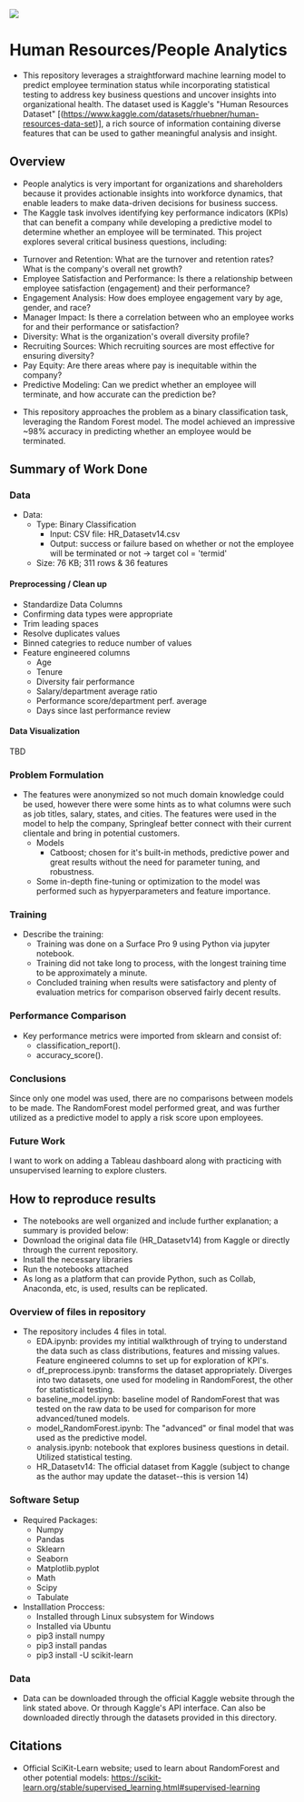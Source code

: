![](UTA-DataScience-Logo.png)

# Human Resources/People Analytics 

* This repository leverages a straightforward machine learning model to predict employee termination status while incorporating statistical testing to address key business questions and uncover insights into organizational health.
The dataset used is Kaggle's "Human Resources Dataset" [(https://www.kaggle.com/datasets/rhuebner/human-resources-data-set)], a rich source of information containing diverse features that can be used to gather meaningful analysis and insight.

## Overview

* People analytics is very important for organizations and shareholders because it provides actionable insights into workforce dynamics, that enable leaders to make data-driven decisions for business success.
* The Kaggle task involves identifying key performance indicators (KPIs) that can benefit a company while developing a predictive model to determine whether an employee will be terminated. This project explores several critical business questions, including:

- Turnover and Retention: What are the turnover and retention rates? What is the company's overall net growth?
- Employee Satisfaction and Performance: Is there a relationship between employee satisfaction (engagement) and their performance?
- Engagement Analysis: How does employee engagement vary by age, gender, and race?
- Manager Impact: Is there a correlation between who an employee works for and their performance or satisfaction?
- Diversity: What is the organization's overall diversity profile?
- Recruiting Sources: Which recruiting sources are most effective for ensuring diversity?
- Pay Equity: Are there areas where pay is inequitable within the company?
- Predictive Modeling: Can we predict whether an employee will terminate, and how accurate can the prediction be?
  
* This repository approaches the problem as a binary classification task, leveraging the Random Forest model. The model achieved an impressive ~98% accuracy in predicting whether an employee would be terminated.

## Summary of Work Done

### Data

* Data:
  * Type: Binary Classification
    * Input: CSV file: HR_Datasetv14.csv
    * Output: success or failure based on whether or not the employee will be terminated or not -> target col = 'termid'
  * Size: 76 KB; 311 rows & 36 features

#### Preprocessing / Clean up

- Standardize Data Columns
- Confirming data types were appropriate
- Trim leading spaces
- Resolve duplicates values
- Binned categries to reduce number of values
- Feature engineered columns
  - Age
  - Tenure
  - Diversity fair performance
  - Salary/department average ratio
  - Performance score/department perf. average
  - Days since last performance review

#### Data Visualization

TBD

### Problem Formulation

* The features were anonymized so not much domain knowledge could be used, however there were some hints as to what columns were such as job titles, salary, states, and cities. The features were used in the model to help the company, Springleaf better connect with their current clientale and bring in potential customers.
  * Models
    * Catboost; chosen for it's built-in methods, predictive power and great results without the need for parameter tuning, and robustness.
  * Some in-depth fine-tuning or optimization to the model was performed such as hypyerparameters and feature importance. 

### Training

* Describe the training:
  * Training was done on a Surface Pro 9 using Python via jupyter notebook.
  * Training did not take long to process, with the longest training time to be approximately a minute.
  * Concluded training when results were satisfactory and plenty of evaluation metrics for comparison observed fairly decent results.

### Performance Comparison

* Key performance metrics were imported from sklearn and consist of:
  * classification_report().
  * accuracy_score().

### Conclusions

Since only one model was used, there are no comparisons between models to be made. The RandomForest model performed great, and was further utilized as a predictive model to apply a risk score upon employees.

### Future Work

I want to work on adding a Tableau dashboard along with practicing with unsupervised learning to explore clusters.

## How to reproduce results

* The notebooks are well organized and include further explanation; a summary is provided below:
* Download the original data file (HR_Datasetv14) from Kaggle or directly through the current repository.
* Install the necessary libraries
* Run the notebooks attached
* As long as a platform that can provide Python, such as Collab, Anaconda, etc, is used, results can be replicated.

### Overview of files in repository

* The repository includes 4 files in total.
  * EDA.ipynb:  provides my intitial walkthrough of trying to understand the data such as class distributions, features and missing values. Feature engineered columns to set up for exploration of KPI's.
  * df_preprocess.ipynb: transforms the dataset appropriately. Diverges into two datasets, one used for modeling in RandomForest, the other for statistical testing.
  * baseline_model.ipynb: baseline model of RandomForest that was tested on the raw data to be used for comparison for more advanced/tuned models.
  * model_RandomForest.ipynb: The "advanced" or final model that was used as the predictive model.
  * analysis.ipynb: notebook that explores business questions in detail. Utilized statistical testing.
  * HR_Datasetv14: The official dataset from Kaggle (subject to change as the author may update the dataset--this is version 14)

### Software Setup
* Required Packages:
  * Numpy
  * Pandas
  * Sklearn
  * Seaborn
  * Matplotlib.pyplot
  * Math
  * Scipy
  * Tabulate
* Installlation Proccess:
  * Installed through Linux subsystem for Windows
  * Installed via Ubuntu
  * pip3 install numpy
  * pip3 install pandas
  * pip3 install -U scikit-learn

### Data

* Data can be downloaded through the official Kaggle website through the link stated above. Or through Kaggle's API interface. Can also be downloaded directly through the datasets provided in this directory.

## Citations
- Official SciKit-Learn website; used to learn about RandomForest and other potential models: https://scikit-learn.org/stable/supervised_learning.html#supervised-learning
